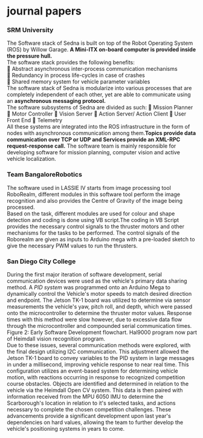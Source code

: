 # journal papers

### SRM University

The Software stack of Sedna is built on top  of the Robot Operating System (ROS) by Willow Garage. **A Mini-ITX on-board computer is provided inside the pressure hull.**  </br>
The software stack provides the following benefits:  </br>
 Abstract asynchronous inter-process
communication mechanisms </br>
 Redundancy in process life-cycles in
case of crashes  </br>
 Shared memory system for vehicle
parameter variables  </br>
 The software stack of Sedna is modularize into various processes that are completely independent of each other, yet are able to communicate using an **asynchronous messaging protocol.**  </br>
The software subsystems of Sedna are divided as such:
 Mission Planner
 Motor Controller
 Vision Server
 Action Server/ Action Client
 User Front End
 Telemetry  </br>
All these systems are integrated into the ROS infrastructure in the form of nodes with asynchronous communication among them.**Topics provide data communication over TCP or UDP and Services provide an XML-RPC request-response call.** The software team is mainly responsible for developing software for mission planning, computer vision and active vehicle localization. 



### Team BangaloreRobotics

The software used in LASSIE IV starts from image
processing tool RoboRealm, different modules in this
software tool perform the image recognition and also
provides the Centre of Gravity of the image being
processed. </br>
Based on the task, different modules are used for colour and shape detection and coding is done using VB script.The coding in VB Script provides the necessary control signals to the thruster motors and other mechanisms for the tasks to be performed. The control signals of the Roborealm are given as inputs to Arduino mega with a pre-loaded sketch to give the necessary PWM values to run the thrusters.

### San Diego City College

During the first major iteration of software development, serial communication devices were
used as the vehicle's primary data sharing method. A
*PID system* was programmed onto an Arduino Mega
to dynamically control the Vehicle's motor speeds to
match desired direction and endpoint. The Jetson
TK-1 board was utilized to determine via sensor
measurements the vehicle's yaw, pitch roll, and
depth, which were passed onto the microcontroller to
determine the thruster motor values. Response times
with this method were slow however, due to
excessive data flow through the microcontroller and
compounded serial communication times.
Figure 2: Early Software Development flowchart.
Hal9000 program now part of Heimdall vision recognition
program.  </br>
Due to these issues, several communication
methods were explored, with the final design
utilizing I2C communication. This adjustment
allowed the Jetson TK-1 board to convey variables to
the PID system in large messages in under a
millisecond, improving vehicle response to near real
time. This configuration utilizes an event-based
system for determining vehicle motion, with
reactions occurring in response to recognized
competition course obstacles. Objects are identified
and determined in relation to the vehicle via the
Heimdall Open CV system. This data is then paired
with information received from the MPU 6050 IMU
to determine the Scarborough's location in relation to
it's selected tasks, and actions necessary to complete
the chosen competition challenges. These
advancements provide a significant development
upon last year's dependencies on hard values,
allowing the team to further develop the vehicle's
positioning systems in years to come.
